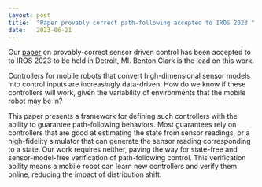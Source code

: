 ```yaml
---
layout: post
title:  "Paper provably correct path-following accepted to IROS 2023 "
date:   2023-06-21
---
```


Our [paper](https://arxiv.org/abs/2303.12182) on provably-correct sensor driven control has been accepted to to IROS 2023 to be held in Detroit, MI. Benton Clark is the lead on this work. 

Controllers for mobile robots that convert high-dimensional sensor models into control inputs are increasingly data-driven. How do we know if these controllers will work, given the variability of environments that the mobile robot may be in? 

This paper presents a framework for defining such controllers with the ability to guarantee path-following behaviors. Most guarantees rely on controllers that are good at estimating the state from sensor readings, or a high-fidelity simulator that can generate the sensor reading corresponding to a state. Our work requires neither, paving the way for state-free and sensor-model-free verification of path-following control. This verification ability means a mobile robot can learn new controllers and verify them online, reducing the impact of distribution shift. 